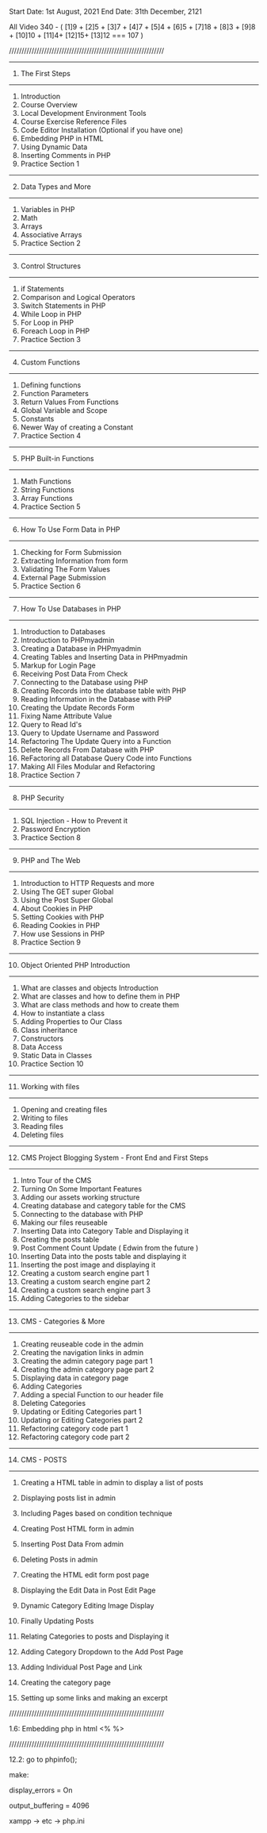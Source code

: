Start Date: 1st August, 2021
End Date: 31th December, 2121

All Video 340 - ( [1]9 + [2]5 + [3]7 + [4]7 + [5]4 + [6]5 + [7]18 + [8]3 + [9]8 + [10]10 + [11]4+ [12]15+ [13]12 === 107 )

//////////////////////////////////////////////////////////////



----------------------------------
1. The First Steps
----------------------------------
1. Introduction
2. Course Overview
3. Local Development Environment Tools
4. Course Exercise  Reference Files
5. Code Editor Installation (Optional if you have one)
6. Embedding PHP in HTML
7. Using Dynamic Data
8. Inserting Comments in PHP
9. Practice Section 1

----------------------------------
2. Data Types and More
----------------------------------
1. Variables in PHP
2. Math
3. Arrays
4. Associative Arrays
5. Practice Section 2

----------------------------------
3. Control Structures
----------------------------------
1. if Statements
2. Comparison and Logical Operators
3. Switch Statements in PHP
4. While Loop in PHP
5. For Loop in PHP
6. Foreach Loop in PHP
7. Practice Section 3


----------------------------------
4. Custom Functions
----------------------------------
1. Defining functions
2. Function Parameters
3. Return Values From Functions
4. Global Variable and Scope
5. Constants
6. Newer Way of creating a Constant
7. Practice Section 4

----------------------------------
5. PHP Built-in Functions
----------------------------------
1. Math Functions
2. String Functions
3. Array Functions
4. Practice Section 5

----------------------------------
6. How To Use Form Data in PHP
----------------------------------
1. Checking for Form Submission
2. Extracting Information from form
3. Validating The Form Values
4. External Page Submission
5. Practice Section 6

----------------------------------
7. How To Use Databases in PHP
----------------------------------
1. Introduction to Databases
2. Introduction to PHPmyadmin
3. Creating a Database in PHPmyadmin
4. Creating Tables and Inserting Data in PHPmyadmin
5. Markup for Login Page
6. Receiving Post Data From Check
7. Connecting to the Database using PHP
8. Creating Records into the database table with PHP
9. Reading Information in the Database with PHP
10. Creating the Update Records Form
11. Fixing Name Attribute Value
12. Query to Read Id's
13. Query to Update Username and Password
14. Refactoring The Update Query into a Function
15. Delete Records From Database with PHP
16. ReFactoring all Database Query Code into Functions
17. Making All Files Modular and Refactoring
18. Practice Section 7

----------------------------------
8. PHP Security
----------------------------------
1. SQL Injection - How to Prevent it
2. Password Encryption
3. Practice Section 8

----------------------------------
9. PHP and The Web
----------------------------------
1. Introduction to HTTP Requests and more
2. Using The GET super Global
3. Using the Post Super Global
4. About Cookies in PHP
5. Setting Cookies with PHP
6. Reading Cookies in PHP
7. How use Sessions in PHP
8. Practice Section 9

----------------------------------
10. Object Oriented PHP Introduction
----------------------------------
1. What are classes and objects  Introduction
2. What are classes and how to define them in PHP
3. What are class methods and how to create them
4. How to instantiate a class
5. Adding Properties to Our Class
6. Class inheritance
7. Constructors
8. Data Access
9. Static Data in Classes
10. Practice Section 10

----------------------------------
11. Working with files
----------------------------------
1. Opening and creating files
2. Writing to files
3. Reading files
4. Deleting files

----------------------------------
12. CMS Project  Blogging System - Front End and First Steps
----------------------------------
1. Intro Tour of the CMS
2. Turning On Some Important Features
3. Adding our assets  working structure
4. Creating database and category table for the CMS
5. Connecting to the database with PHP
6. Making our files reuseable
7. Inserting Data into Category Table and Displaying it
8. Creating the posts table
9. Post Comment Count Update  ( Edwin from the future )
10. Inserting Data into the posts table and displaying it
11. Inserting the post image and displaying it
12. Creating a custom search engine part 1
13. Creating a custom search engine part 2
14. Creating a custom search engine part 3
15. Adding Categories to the sidebar

----------------------------------
13. CMS - Categories & More
----------------------------------
1. Creating reuseable code in the admin
2. Creating the navigation links in admin
3. Creating the admin category page part 1
4. Creating the admin category page part 2
5. Displaying data in category page
6. Adding Categories
7. Adding a special Function to our header file
8. Deleting Categories
9. Updating or Editing Categories part 1
10. Updating or Editing Categories part 2
11. Refactoring category code part 1
12. Refactoring category code part 2

----------------------------------
14. CMS - POSTS
----------------------------------
1. Creating a HTML table in admin to display a list of posts
2. Displaying posts list in admin
3. Including Pages based on condition technique
4. Creating Post HTML form in admin
5. Inserting Post Data From admin
6. Deleting Posts in admin
7. Creating the HTML edit form post page
8. Displaying the Edit Data in Post Edit Page
9. Dynamic Category Editing  Image Display
10. Finally Updating Posts

11. Relating Categories to posts and Displaying it
12. Adding Category Dropdown to the Add Post Page
13. Adding Individual Post Page and Link
14. Creating the category page
15. Setting up some links and making an excerpt






//////////////////////////////////////////////////////////////

1.6: Embedding php in html
	<?php ?>
	<? ?>
	<?= ?>
	<% %>



//////////////////////////////////////////////////////////////

12.2: go to phpinfo();

make:

display_errors 		= 	On

output_buffering	=	4096

xampp -> etc -> php.ini







